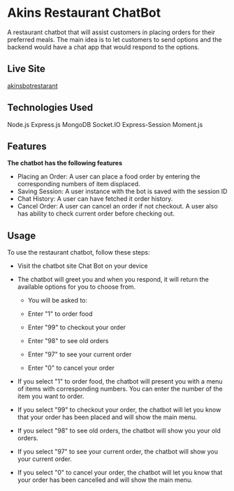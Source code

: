 # Akins Restaurant ChatBot

A restaurant chatbot that will assist customers in placing orders for their preferred meals. The main idea is to let customers to send options and the backend would have a chat app that would respond to the options. 

## Live Site
[akinsbotrestarant](https://)

## Technologies Used
Node.js
Express.js
MongoDB
Socket.IO
Express-Session
Moment.js

## Features
**The chatbot has the following features**

- Placing an Order: A user can place a food order by entering the corresponding numbers of item displaced.
- Saving Session: A user instance with the bot is saved with the session ID
- Chat History: A user can have fetched it order history.
- Cancel Order: A user can cancel an order if not checkout. A user also has ability to check current order before checking out.


## Usage
To use the restaurant chatbot, follow these steps:

- Visit the chatbot site Chat Bot on your device

- The chatbot will greet you and when you respond, it will return the available options for you to choose from.

    - You will be asked to:

    - Enter "1" to order food

    - Enter "99" to checkout your order

    - Enter "98" to see old orders

    - Enter "97" to see your current order

    - Enter "0" to cancel your order

- If you select "1" to order food, the chatbot will present you with a menu of items with corresponding numbers. You can enter the number of the item you want to order.

- If you select "99" to checkout your order, the chatbot will let you know that your order has been placed and will show the main menu.

- If you select "98" to see old orders, the chatbot will show you your old orders.

- If you select "97" to see your current order, the chatbot will show you your current order.

- If you select "0" to cancel your order, the chatbot will let you know that your order has been cancelled and will show the main menu.

